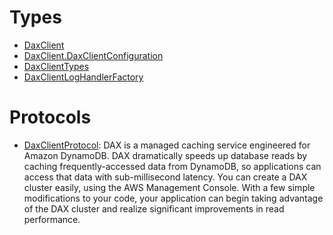 # Types

  - [DaxClient](/aws-sdk-swift/reference/0.x/AWSDAX/DaxClient)
  - [DaxClient.DaxClientConfiguration](/aws-sdk-swift/reference/0.x/AWSDAX/DaxClient_DaxClientConfiguration)
  - [DaxClientTypes](/aws-sdk-swift/reference/0.x/AWSDAX/DaxClientTypes)
  - [DaxClientLogHandlerFactory](/aws-sdk-swift/reference/0.x/AWSDAX/DaxClientLogHandlerFactory)

# Protocols

  - [DaxClientProtocol](/aws-sdk-swift/reference/0.x/AWSDAX/DaxClientProtocol):
    DAX is a managed caching service engineered for Amazon DynamoDB. DAX
    dramatically speeds up database reads by caching frequently-accessed data from DynamoDB, so
    applications can access that data with sub-millisecond latency. You can create a DAX
    cluster easily, using the AWS Management Console. With a few simple modifications to
    your code, your application can begin taking advantage of the DAX cluster and realize
    significant improvements in read performance.
